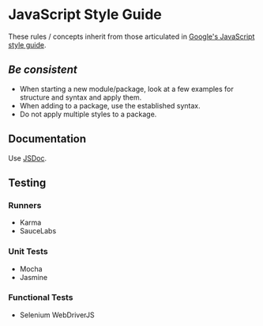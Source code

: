 # JavaScript Style Guide

These rules / concepts inherit from those articulated in [Google's JavaScript style guide](https://google-styleguide.googlecode.com/svn/trunk/javascriptguide.xml).  

## *Be consistent*   

* When starting a new module/package, look at a few examples for structure and syntax and apply them.
* When adding to a package, use the established syntax.  
* Do not apply multiple styles to a package.  

## Documentation

Use [JSDoc](http://usejsdoc.org/).

## Testing

### Runners

* Karma
* SauceLabs

### Unit Tests

* Mocha 
* Jasmine

### Functional Tests

* Selenium WebDriverJS
